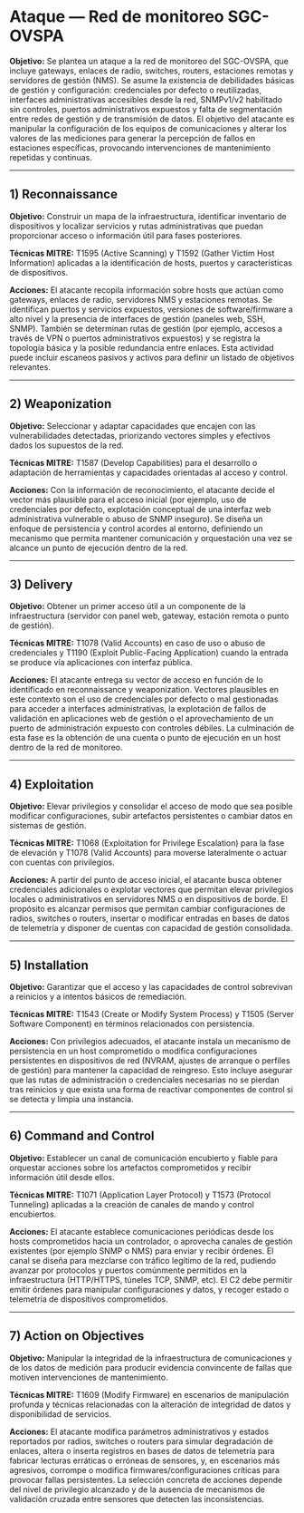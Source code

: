 # Ataque — Red de monitoreo SGC-OVSPA

**Objetivo:** Se plantea un ataque a la red de monitoreo del SGC-OVSPA, que incluye gateways, enlaces de radio, switches, routers, estaciones remotas y servidores de gestión (NMS). Se asume la existencia de debilidades básicas de gestión y configuración: credenciales por defecto o reutilizadas, interfaces administrativas accesibles desde la red, SNMPv1/v2 habilitado sin controles, puertos administrativos expuestos y falta de segmentación entre redes de gestión y de transmisión de datos. El objetivo del atacante es manipular la configuración de los equipos de comunicaciones y alterar los valores de las mediciones para generar la percepción de fallos en estaciones específicas, provocando intervenciones de mantenimiento repetidas y continuas.

---

## 1) Reconnaissance

**Objetivo:** Construir un mapa de la infraestructura, identificar inventario de dispositivos y localizar servicios y rutas administrativas que puedan proporcionar acceso o información útil para fases posteriores.

**Técnicas MITRE:** T1595 (Active Scanning) y T1592 (Gather Victim Host Information) aplicadas a la identificación de hosts, puertos y características de dispositivos.

**Acciones:** El atacante recopila información sobre hosts que actúan como gateways, enlaces de radio, servidores NMS y estaciones remotas. Se identifican puertos y servicios expuestos, versiones de software/firmware a alto nivel y la presencia de interfaces de gestión (paneles web, SSH, SNMP). También se determinan rutas de gestión (por ejemplo, accesos a través de VPN o puertos administrativos expuestos) y se registra la topología básica y la posible redundancia entre enlaces. Esta actividad puede incluir escaneos pasivos y activos para definir un listado de objetivos relevantes.

---

## 2) Weaponization 

**Objetivo:** Seleccionar y adaptar capacidades que encajen con las vulnerabilidades detectadas, priorizando vectores simples y efectivos dados los supuestos de la red.

**Técnicas MITRE:** T1587 (Develop Capabilities) para el desarrollo o adaptación de herramientas y capacidades orientadas al acceso y control.

**Acciones:** Con la información de reconocimiento, el atacante decide el vector más plausible para el acceso inicial (por ejemplo, uso de credenciales por defecto, explotación conceptual de una interfaz web administrativa vulnerable o abuso de SNMP inseguro). Se diseña un enfoque de persistencia y control acordes al entorno, definiendo un mecanismo que permita mantener comunicación y orquestación una vez se alcance un punto de ejecución dentro de la red. 

---

## 3) Delivery 

**Objetivo:** Obtener un primer acceso útil a un componente de la infraestructura (servidor con panel web, gateway, estación remota o punto de gestión).

**Técnicas MITRE:** T1078 (Valid Accounts) en caso de uso o abuso de credenciales y T1190 (Exploit Public-Facing Application) cuando la entrada se produce vía aplicaciones con interfaz pública.

**Acciones:** El atacante entrega su vector de acceso en función de lo identificado en reconnaissance y weaponization. Vectores plausibles en este contexto son el uso de credenciales por defecto o mal gestionadas para acceder a interfaces administrativas, la explotación de fallos de validación en aplicaciones web de gestión o el aprovechamiento de un puerto de administración expuesto con controles débiles. La culminación de esta fase es la obtención de una cuenta o punto de ejecución en un host dentro de la red de monitoreo.

---

## 4) Exploitation 

**Objetivo:** Elevar privilegios y consolidar el acceso de modo que sea posible modificar configuraciones, subir artefactos persistentes o cambiar datos en sistemas de gestión.

**Técnicas MITRE:** T1068 (Exploitation for Privilege Escalation) para la fase de elevación y T1078 (Valid Accounts) para moverse lateralmente o actuar con cuentas con privilegios.

**Acciones:** A partir del punto de acceso inicial, el atacante busca obtener credenciales adicionales o explotar vectores que permitan elevar privilegios locales o administrativos en servidores NMS o en dispositivos de borde. El propósito es alcanzar permisos que permitan cambiar configuraciones de radios, switches o routers, insertar o modificar entradas en bases de datos de telemetría y disponer de cuentas con capacidad de gestión consolidada. 

---

## 5) Installation 

**Objetivo:** Garantizar que el acceso y las capacidades de control sobrevivan a reinicios y a intentos básicos de remediación.

**Técnicas MITRE:** T1543 (Create or Modify System Process) y T1505 (Server Software Component) en términos relacionados con persistencia.

**Acciones:** Con privilegios adecuados, el atacante instala un mecanismo de persistencia en un host comprometido o modifica configuraciones persistentes en dispositivos de red (NVRAM, ajustes de arranque o perfiles de gestión) para mantener la capacidad de reingreso. Esto incluye asegurar que las rutas de administración o credenciales necesarias no se pierdan tras reinicios y que exista una forma de reactivar componentes de control si se detecta y limpia una instancia.

---

## 6) Command and Control 

**Objetivo:** Establecer un canal de comunicación encubierto y fiable para orquestar acciones sobre los artefactos comprometidos y recibir información útil desde ellos.

**Técnicas MITRE:** T1071 (Application Layer Protocol) y T1573 (Protocol Tunneling) aplicadas a la creación de canales de mando y control encubiertos.

**Acciones:** El atacante establece comunicaciones periódicas desde los hosts comprometidos hacia un controlador, o aprovecha canales de gestión existentes (por ejemplo SNMP o NMS) para enviar y recibir órdenes. El canal se diseña para mezclarse con tráfico legítimo de la red, pudiendo avanzar por protocolos y puertos comúnmente permitidos en la infraestructura (HTTP/HTTPS, túneles TCP, SNMP, etc). El C2 debe permitir emitir órdenes para manipular configuraciones y datos, y recoger estado o telemetría de dispositivos comprometidos.

---

## 7) Action on Objectives 

**Objetivo:** Manipular la integridad de la infraestructura de comunicaciones y de los datos de medición para producir evidencia convincente de fallas que motiven intervenciones de mantenimiento.

**Técnicas MITRE:** T1609 (Modify Firmware) en escenarios de manipulación profunda y técnicas relacionadas con la alteración de integridad de datos y disponibilidad de servicios.

**Acciones:** El atacante modifica parámetros administrativos y estados reportados por radios, switches o routers para simular degradación de enlaces, altera o inserta registros en bases de datos de telemetría para fabricar lecturas erráticas o erróneas de sensores, y, en escenarios más agresivos, corrompe o modifica firmwares/configuraciones críticas para provocar fallas persistentes. La selección concreta de acciones depende del nivel de privilegio alcanzado y de la ausencia de mecanismos de validación cruzada entre sensores que detecten las inconsistencias.
